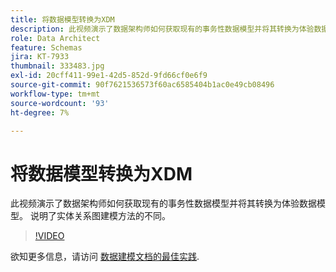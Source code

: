 ```yaml
---
title: 将数据模型转换为XDM
description: 此视频演示了数据架构师如何获取现有的事务性数据模型并将其转换为体验数据模型。 说明了实体关系图建模方法的不同。
role: Data Architect
feature: Schemas
jira: KT-7933
thumbnail: 333483.jpg
exl-id: 20cff411-99e1-42d5-852d-9fd66cf0e6f9
source-git-commit: 90f7621536573f60ac6585404b1ac0e49cb08496
workflow-type: tm+mt
source-wordcount: '93'
ht-degree: 7%

---
```


# 将数据模型转换为XDM

此视频演示了数据架构师如何获取现有的事务性数据模型并将其转换为体验数据模型。 说明了实体关系图建模方法的不同。

>[!VIDEO](https://video.tv.adobe.com/v/333483?quality=12&learn=on)

欲知更多信息，请访问 [数据建模文档的最佳实践](https://experienceleague.adobe.com/docs/experience-platform/xdm/schema/best-practices.html?lang=zh-Hans).
